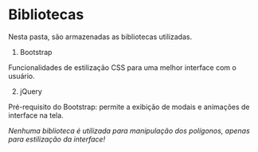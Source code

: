 # Bibliotecas #

Nesta pasta, são armazenadas as bibliotecas utilizadas.

1. Bootstrap

Funcionalidades de estilização CSS para uma melhor interface com o usuário.

2. jQuery

Pré-requisito do Bootstrap: permite a exibição de modais e animações de interface na tela.

*Nenhuma biblioteca é utilizada para manipulação dos polígonos, apenas para estilização da interface!*